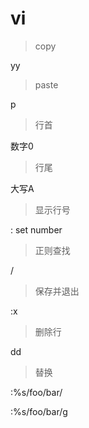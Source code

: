 # vi

> copy

yy

> paste

p

> 行首

数字0

> 行尾

大写A

> 显示行号

: set number

> 正则查找

/

> 保存并退出

:x

> 删除行

dd

> 替换

:%s/foo/bar/

:%s/foo/bar/g


